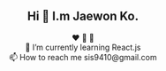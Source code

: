 ## <div align=center> Hi 👋 I.m Jaewon Ko.</div> ##
<div align=center> ❤️ 🥩 🍺 </div>

<div align=center>  🌱 I’m currently learning React.js </div>
<div align=center>  📫 How to reach me sis9410@gmail.com </div>

